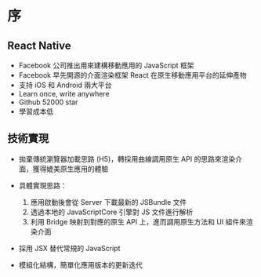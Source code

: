 # 序

## React Native

- Facebook 公司推出用來建構移動應用的 JavaScript 框架
- Facebook 早先開源的介面渲染框架 React 在原生移動應用平台的延伸產物
- 支持 iOS 和 Android 兩大平台
- Learn once, write anywhere
- Github 52000 star
- 學習成本低

## 技術實現

- 拋棄傳統瀏覽器加載思路 (H5)，轉採用曲線調用原生 API 的思路來渲染介面，獲得媲美原生應用的體驗
- 具體實現思路：

  1. 應用啟動後會從 Server 下載最新的 JSBundle 文件
  2. 透過本地的 JavaScriptCore 引擎對 JS 文件進行解析
  3. 利用 Bridge 映射到對應的原生 API 上，進而調用原生方法和 UI 組件來渲染介面

- 採用 JSX 替代常規的 JavaScript
- 模組化結構，簡單化應用版本的更新迭代
